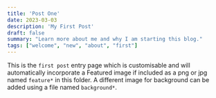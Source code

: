```yaml
---
title: 'Post One'
date: 2023-03-03
description: 'My First Post'
draft: false
summary: "Learn more about me and why I am starting this blog."
tags: ["welcome", "new", "about", "first"]
---
```


This is the `first post` entry page which is customisable and will automatically incorporate a Featured image if included as a png or jpg named `feature*` in this folder. A different image for background can be added using a file named `background*`.

